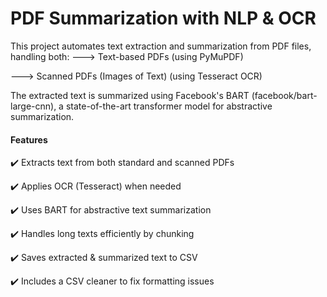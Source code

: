 # PDF Summarization with NLP & OCR

This project automates text extraction and summarization from PDF files, handling both:
---> Text-based PDFs (using PyMuPDF)

---> Scanned PDFs (Images of Text) (using Tesseract OCR)

The extracted text is summarized using Facebook's BART (facebook/bart-large-cnn), a state-of-the-art transformer model for abstractive summarization.

#### Features
✔️ Extracts text from both standard and scanned PDFs 

✔️ Applies OCR (Tesseract) when needed 

✔️ Uses BART for abstractive text summarization 

✔️ Handles long texts efficiently by chunking 

✔️ Saves extracted & summarized text to CSV

✔️ Includes a CSV cleaner to fix formatting issues

